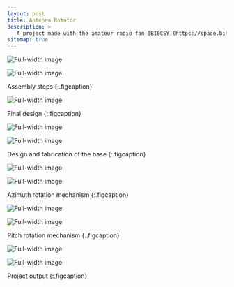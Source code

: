 ```yaml
---
layout: post
title: Antenna Rotator
description: >
   A project made with the amateur radio fan [BI8CSY](https://space.bilibili.com/233615320/?spm_id_from=333.999.0.0). Should have been built into a closed-loop automatic rotator but left unfinished halfway.
sitemap: true
---
```


![Full-width image](https://raw.githubusercontent.com/felixnie/img/master/antenna-rotator-sketch%20(1).png)

![Full-width image](https://raw.githubusercontent.com/felixnie/img/master/antenna-rotator-sketch%20(3).png)

Assembly steps
{:.figcaption}

![Full-width image](https://raw.githubusercontent.com/felixnie/img/master/antenna-rotator-sketch%20(2).png)

Final design
{:.figcaption}

![Full-width image](/assets/img/img-projects/06-02.png)

![Full-width image](/assets/img/img-projects/06-03.jpg)

Design and fabrication of the base
{:.figcaption}

![Full-width image](/assets/img/img-projects/06-04.png)

![Full-width image](/assets/img/img-projects/06-05.jpg)

Azimuth rotation mechanism
{:.figcaption}

![Full-width image](/assets/img/img-projects/06-07.png)

![Full-width image](/assets/img/img-projects/06-06.jpg)

Pitch rotation mechanism
{:.figcaption}

![Full-width image](https://raw.githubusercontent.com/felixnie/img/master/antenna-rotator%20(11).jpg)

![Full-width image](https://raw.githubusercontent.com/felixnie/img/master/antenna-rotator%20(3).jpg)

Project output
{:.figcaption}
